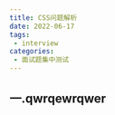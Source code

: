 ```yaml
---
title: CSS问题解析
date: 2022-06-17
tags:
 - interview
categories:
 - 面试题集中测试
---
```


## 一.qwrqewrqwer